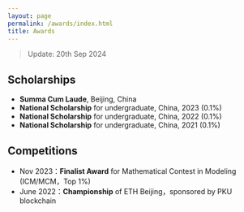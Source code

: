 ```yaml
---
layout: page
permalink: /awards/index.html
title: Awards
---
```


> Update: 20th Sep 2024

## Scholarships

- **Summa Cum Laude**, Beijing, China
- **National Scholarship** for undergraduate, China, 2023 (0.1%)<br>
- **National Scholarship** for undergraduate, China, 2022 (0.1%)<br>
- **National Scholarship** for undergraduate, China, 2021 (0.1%)<br>

## Competitions

- Nov 2023：**Finalist Award** for Mathematical Contest in Modeling (ICM/MCM，Top 1%)
- June 2022：**Championship** of ETH Beijing，sponsored by PKU blockchain<br>

<br>
